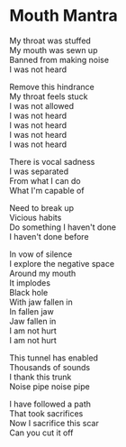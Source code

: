 # Mouth Mantra  

My throat was stuffed  
My mouth was sewn up  
Banned from making noise  
I was not heard  

Remove this hindrance  
My throat feels stuck  
I was not allowed  
I was not heard  
I was not heard  
I was not heard  
I was not heard  

There is vocal sadness  
I was separated  
From what I can do  
What I'm capable of  

Need to break up  
Vicious habits  
Do something I haven't done  
I haven't done before  

In vow of silence  
I explore the negative space  
Around my mouth  
It implodes  
Black hole  
With jaw fallen in  
In fallen jaw  
Jaw fallen in  
I am not hurt  
I am not hurt  

This tunnel has enabled  
Thousands of sounds  
I thank this trunk  
Noise pipe noise pipe  

I have followed a path  
That took sacrifices  
Now I sacrifice this scar  
Can you cut it off  
